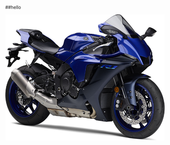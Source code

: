 ##hello

![Motorcycle](https://github.com/Syed-Bipul-Rahman/Bdtask-Classes/raw/master/Retrofit%20with%20Products/app/src/main/res/drawable/motorcycle.jpg)
